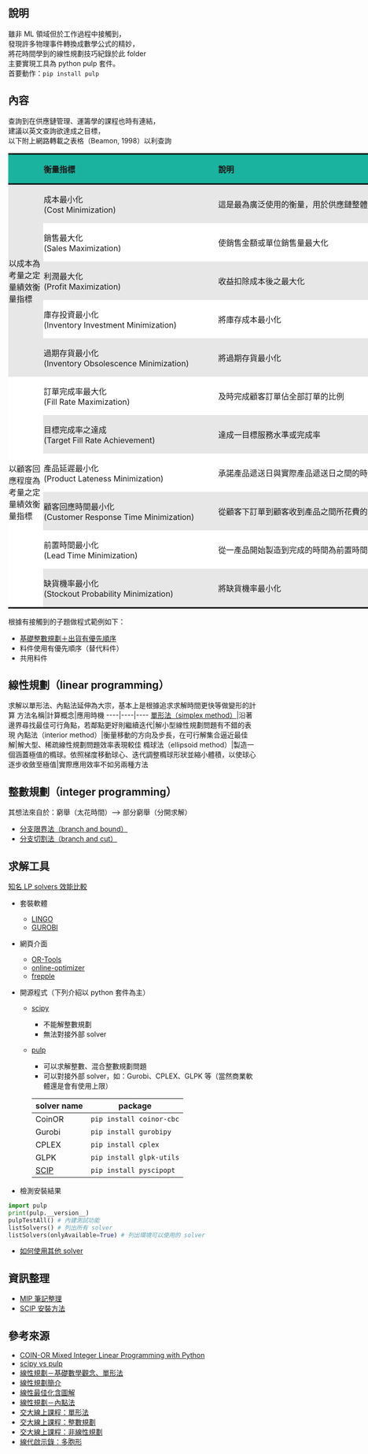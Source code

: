## 說明
雖非 ML 領域但於工作過程中接觸到，  
發現許多物理事件轉換成數學公式的精妙，  
將花時間學到的線性規劃技巧紀錄於此 folder  
主要實現工具為 python pulp 套件。  
首要動作：`pip install pulp`

## 內容
查詢到在供應鏈管理、運籌學的課程也時有連結，   
建議以英文查詢欲達成之目標，  
以下附上網路轉載之表格（Beamon, 1998）以利查詢   
<table class="MsoNormalTable" border="0" cellspacing="0" cellpadding="0" width="0" style="width:735.0pt;border-collapse:collapse;mso-yfti-tbllook:1056;
 mso-padding-alt:0cm 0cm 0cm 0cm">
 <tbody><tr style="mso-yfti-irow:0;mso-yfti-firstrow:yes;height:17.9pt">
  <td width="69" style="width:52.0pt;border-top:solid black 2.25pt;border-left:
  none;border-bottom:solid black 2.25pt;border-right:none;background:#1AB39F;
  padding:.75pt .75pt .75pt .75pt;height:17.9pt"></td>
  <td width="355" style="width:266.0pt;border-top:solid black 2.25pt;border-left:
  none;border-bottom:solid black 2.25pt;border-right:none;background:#1AB39F;
  padding:.75pt .75pt .75pt .75pt;height:17.9pt">
  <p class="MsoNormal"><b><span style="font-family:&quot;新細明體&quot;,serif;mso-ascii-font-family:
  Calibri;mso-ascii-theme-font:minor-latin;mso-fareast-font-family:新細明體;
  mso-fareast-theme-font:minor-fareast;mso-hansi-font-family:Calibri;
  mso-hansi-theme-font:minor-latin">衡量指標</span></b></p>
  </td>
  <td width="555" style="width:416.0pt;border-top:solid black 2.25pt;border-left:
  none;border-bottom:solid black 2.25pt;border-right:none;background:#1AB39F;
  padding:.75pt .75pt .75pt .75pt;height:17.9pt">
  <p class="MsoNormal"><b><span style="font-family:&quot;新細明體&quot;,serif;mso-ascii-font-family:
  Calibri;mso-ascii-theme-font:minor-latin;mso-fareast-font-family:新細明體;
  mso-fareast-theme-font:minor-fareast;mso-hansi-font-family:Calibri;
  mso-hansi-theme-font:minor-latin">說明</span></b></p>
  </td>
 </tr>
 <tr style="mso-yfti-irow:1;height:21.5pt">
  <td width="69" rowspan="5" style="width:52.0pt;border:none;mso-border-top-alt:
  solid black 2.25pt;background:#E7E7E7;padding:.75pt .75pt .75pt .75pt;
  height:21.5pt">
  <p class="MsoNormal"><span style="font-family:&quot;新細明體&quot;,serif;mso-ascii-font-family:
  Calibri;mso-ascii-theme-font:minor-latin;mso-fareast-font-family:新細明體;
  mso-fareast-theme-font:minor-fareast;mso-hansi-font-family:Calibri;
  mso-hansi-theme-font:minor-latin">以成本為考量之定量績效衡量指標</span></p>
  </td>
  <td width="355" style="width:266.0pt;border:none;mso-border-top-alt:solid black 2.25pt;
  background:#E7E7E7;padding:.75pt .75pt .75pt .75pt;height:21.5pt">
  <p class="MsoNormal"><span style="font-family:&quot;新細明體&quot;,serif;mso-ascii-font-family:
  Calibri;mso-ascii-theme-font:minor-latin;mso-fareast-font-family:新細明體;
  mso-fareast-theme-font:minor-fareast;mso-hansi-font-family:Calibri;
  mso-hansi-theme-font:minor-latin">成本最小化</span><span lang="EN-US"><br>
  (Cost Minimization)</span></p>
  </td>
  <td width="555" style="width:416.0pt;border:none;mso-border-top-alt:solid black 2.25pt;
  background:#E7E7E7;padding:.75pt .75pt .75pt .75pt;height:21.5pt">
  <p class="MsoNormal"><span style="font-family:&quot;新細明體&quot;,serif;mso-ascii-font-family:
  Calibri;mso-ascii-theme-font:minor-latin;mso-fareast-font-family:新細明體;
  mso-fareast-theme-font:minor-fareast;mso-hansi-font-family:Calibri;
  mso-hansi-theme-font:minor-latin">這是最為廣泛使用的衡量，用於供應鏈整體或特有的商業單位、階段</span></p>
  </td>
 </tr>
 <tr style="mso-yfti-irow:2;height:21.5pt">
  <td width="355" style="width:266.0pt;background:white;padding:.75pt .75pt .75pt .75pt;
  height:21.5pt">
  <p class="MsoNormal"><span style="font-family:&quot;新細明體&quot;,serif;mso-ascii-font-family:
  Calibri;mso-ascii-theme-font:minor-latin;mso-fareast-font-family:新細明體;
  mso-fareast-theme-font:minor-fareast;mso-hansi-font-family:Calibri;
  mso-hansi-theme-font:minor-latin">銷售最<span class="GramE">大化</span></span><span lang="EN-US"><br>
  (Sales Maximization)</span></p>
  </td>
  <td width="555" style="width:416.0pt;background:white;padding:.75pt .75pt .75pt .75pt;
  height:21.5pt">
  <p class="MsoNormal"><span style="font-family:&quot;新細明體&quot;,serif;mso-ascii-font-family:
  Calibri;mso-ascii-theme-font:minor-latin;mso-fareast-font-family:新細明體;
  mso-fareast-theme-font:minor-fareast;mso-hansi-font-family:Calibri;
  mso-hansi-theme-font:minor-latin">使銷售金額或單位銷售量最大化</span></p>
  </td>
 </tr>
 <tr style="mso-yfti-irow:3;height:21.5pt">
  <td width="355" style="width:266.0pt;background:#E7E7E7;padding:.75pt .75pt .75pt .75pt;
  height:21.5pt">
  <p class="MsoNormal"><span style="font-family:&quot;新細明體&quot;,serif;mso-ascii-font-family:
  Calibri;mso-ascii-theme-font:minor-latin;mso-fareast-font-family:新細明體;
  mso-fareast-theme-font:minor-fareast;mso-hansi-font-family:Calibri;
  mso-hansi-theme-font:minor-latin">利潤最<span class="GramE">大化</span></span><span lang="EN-US"><br>
  (Profit Maximization)</span></p>
  </td>
  <td width="555" style="width:416.0pt;background:#E7E7E7;padding:.75pt .75pt .75pt .75pt;
  height:21.5pt">
  <p class="MsoNormal"><span style="font-family:&quot;新細明體&quot;,serif;mso-ascii-font-family:
  Calibri;mso-ascii-theme-font:minor-latin;mso-fareast-font-family:新細明體;
  mso-fareast-theme-font:minor-fareast;mso-hansi-font-family:Calibri;
  mso-hansi-theme-font:minor-latin">收益扣除成本後之最大化</span></p>
  </td>
 </tr>
 <tr style="mso-yfti-irow:4;height:21.5pt">
  <td width="355" style="width:266.0pt;background:white;padding:.75pt .75pt .75pt .75pt;
  height:21.5pt">
  <p class="MsoNormal"><span style="font-family:&quot;新細明體&quot;,serif;mso-ascii-font-family:
  Calibri;mso-ascii-theme-font:minor-latin;mso-fareast-font-family:新細明體;
  mso-fareast-theme-font:minor-fareast;mso-hansi-font-family:Calibri;
  mso-hansi-theme-font:minor-latin">庫存投資最小化</span><span lang="EN-US"><br>
  (Inventory Investment Minimization)</span></p>
  </td>
  <td width="555" style="width:416.0pt;background:white;padding:.75pt .75pt .75pt .75pt;
  height:21.5pt">
  <p class="MsoNormal"><span style="font-family:&quot;新細明體&quot;,serif;mso-ascii-font-family:
  Calibri;mso-ascii-theme-font:minor-latin;mso-fareast-font-family:新細明體;
  mso-fareast-theme-font:minor-fareast;mso-hansi-font-family:Calibri;
  mso-hansi-theme-font:minor-latin">將庫存成本最小化</span></p>
  </td>
 </tr>
 <tr style="mso-yfti-irow:5;height:21.5pt">
  <td width="355" style="width:266.0pt;background:#E7E7E7;padding:.75pt .75pt .75pt .75pt;
  height:21.5pt">
  <p class="MsoNormal"><span style="font-family:&quot;新細明體&quot;,serif;mso-ascii-font-family:
  Calibri;mso-ascii-theme-font:minor-latin;mso-fareast-font-family:新細明體;
  mso-fareast-theme-font:minor-fareast;mso-hansi-font-family:Calibri;
  mso-hansi-theme-font:minor-latin">過期存貨最小化</span><span lang="EN-US"><br>
  (Inventory Obsolescence Minimization)</span></p>
  </td>
  <td width="555" style="width:416.0pt;background:#E7E7E7;padding:.75pt .75pt .75pt .75pt;
  height:21.5pt">
  <p class="MsoNormal"><span style="font-family:&quot;新細明體&quot;,serif;mso-ascii-font-family:
  Calibri;mso-ascii-theme-font:minor-latin;mso-fareast-font-family:新細明體;
  mso-fareast-theme-font:minor-fareast;mso-hansi-font-family:Calibri;
  mso-hansi-theme-font:minor-latin">將過期存貨最小化</span></p>
  </td>
 </tr>
 <tr style="mso-yfti-irow:6;height:21.5pt">
  <td width="69" rowspan="6" style="width:52.0pt;border:none;border-bottom:solid black 2.25pt;
  background:white;padding:.75pt .75pt .75pt .75pt;height:21.5pt">
  <p class="MsoNormal"><span style="font-family:&quot;新細明體&quot;,serif;mso-ascii-font-family:
  Calibri;mso-ascii-theme-font:minor-latin;mso-fareast-font-family:新細明體;
  mso-fareast-theme-font:minor-fareast;mso-hansi-font-family:Calibri;
  mso-hansi-theme-font:minor-latin">以顧客回應程度為考量之定量績效衡量指標</span></p>
  </td>
  <td width="355" style="width:266.0pt;background:white;padding:.75pt .75pt .75pt .75pt;
  height:21.5pt">
  <p class="MsoNormal"><span style="font-family:&quot;新細明體&quot;,serif;mso-ascii-font-family:
  Calibri;mso-ascii-theme-font:minor-latin;mso-fareast-font-family:新細明體;
  mso-fareast-theme-font:minor-fareast;mso-hansi-font-family:Calibri;
  mso-hansi-theme-font:minor-latin">訂單完成率最<span class="GramE">大化</span></span><span lang="EN-US"><br>
  (Fill Rate Maximization)</span></p>
  </td>
  <td width="555" style="width:416.0pt;background:white;padding:.75pt .75pt .75pt .75pt;
  height:21.5pt">
  <p class="MsoNormal"><span style="font-family:&quot;新細明體&quot;,serif;mso-ascii-font-family:
  Calibri;mso-ascii-theme-font:minor-latin;mso-fareast-font-family:新細明體;
  mso-fareast-theme-font:minor-fareast;mso-hansi-font-family:Calibri;
  mso-hansi-theme-font:minor-latin">及時完成顧客訂單<span class="GramE">佔</span>全部訂單的比例</span></p>
  </td>
 </tr>
 <tr style="mso-yfti-irow:7;height:21.5pt">
  <td width="355" style="width:266.0pt;background:#E7E7E7;padding:.75pt .75pt .75pt .75pt;
  height:21.5pt">
  <p class="MsoNormal"><span style="font-family:&quot;新細明體&quot;,serif;mso-ascii-font-family:
  Calibri;mso-ascii-theme-font:minor-latin;mso-fareast-font-family:新細明體;
  mso-fareast-theme-font:minor-fareast;mso-hansi-font-family:Calibri;
  mso-hansi-theme-font:minor-latin">目標完成率之達成</span><span lang="EN-US"><br>
  (Target Fill Rate Achievement)</span></p>
  </td>
  <td width="555" style="width:416.0pt;background:#E7E7E7;padding:.75pt .75pt .75pt .75pt;
  height:21.5pt">
  <p class="MsoNormal"><span style="font-family:&quot;新細明體&quot;,serif;mso-ascii-font-family:
  Calibri;mso-ascii-theme-font:minor-latin;mso-fareast-font-family:新細明體;
  mso-fareast-theme-font:minor-fareast;mso-hansi-font-family:Calibri;
  mso-hansi-theme-font:minor-latin">達成<span class="GramE">一</span>目標服務水準或完成率</span></p>
  </td>
 </tr>
 <tr style="mso-yfti-irow:8;height:21.5pt">
  <td width="355" style="width:266.0pt;background:white;padding:.75pt .75pt .75pt .75pt;
  height:21.5pt">
  <p class="MsoNormal"><span style="font-family:&quot;新細明體&quot;,serif;mso-ascii-font-family:
  Calibri;mso-ascii-theme-font:minor-latin;mso-fareast-font-family:新細明體;
  mso-fareast-theme-font:minor-fareast;mso-hansi-font-family:Calibri;
  mso-hansi-theme-font:minor-latin">產品延遲最小化</span><span lang="EN-US"><br>
  (Product Lateness Minimization)</span></p>
  </td>
  <td width="555" style="width:416.0pt;background:white;padding:.75pt .75pt .75pt .75pt;
  height:21.5pt">
  <p class="MsoNormal"><span style="font-family:&quot;新細明體&quot;,serif;mso-ascii-font-family:
  Calibri;mso-ascii-theme-font:minor-latin;mso-fareast-font-family:新細明體;
  mso-fareast-theme-font:minor-fareast;mso-hansi-font-family:Calibri;
  mso-hansi-theme-font:minor-latin">承諾產品遞送日與實際產品遞送日之間的時間最小化</span></p>
  </td>
 </tr>
 <tr style="mso-yfti-irow:9;height:21.5pt">
  <td width="355" style="width:266.0pt;background:#E7E7E7;padding:.75pt .75pt .75pt .75pt;
  height:21.5pt">
  <p class="MsoNormal"><span style="font-family:&quot;新細明體&quot;,serif;mso-ascii-font-family:
  Calibri;mso-ascii-theme-font:minor-latin;mso-fareast-font-family:新細明體;
  mso-fareast-theme-font:minor-fareast;mso-hansi-font-family:Calibri;
  mso-hansi-theme-font:minor-latin">顧客回應時間最小化</span><span lang="EN-US"><br>
  (Customer Response Time Minimization)</span></p>
  </td>
  <td width="555" style="width:416.0pt;background:#E7E7E7;padding:.75pt .75pt .75pt .75pt;
  height:21.5pt">
  <p class="MsoNormal"><span style="font-family:&quot;新細明體&quot;,serif;mso-ascii-font-family:
  Calibri;mso-ascii-theme-font:minor-latin;mso-fareast-font-family:新細明體;
  mso-fareast-theme-font:minor-fareast;mso-hansi-font-family:Calibri;
  mso-hansi-theme-font:minor-latin">從顧客下訂單到顧客收到產品之間所花費的時間最小化</span></p>
  </td>
 </tr>
 <tr style="mso-yfti-irow:10;height:21.5pt">
  <td width="355" style="width:266.0pt;background:white;padding:.75pt .75pt .75pt .75pt;
  height:21.5pt">
  <p class="MsoNormal"><span style="font-family:&quot;新細明體&quot;,serif;mso-ascii-font-family:
  Calibri;mso-ascii-theme-font:minor-latin;mso-fareast-font-family:新細明體;
  mso-fareast-theme-font:minor-fareast;mso-hansi-font-family:Calibri;
  mso-hansi-theme-font:minor-latin">前置時間最小化</span><span lang="EN-US"><br>
  (Lead Time Minimization)</span></p>
  </td>
  <td width="555" style="width:416.0pt;background:white;padding:.75pt .75pt .75pt .75pt;
  height:21.5pt">
  <p class="MsoNormal"><span style="font-family:&quot;新細明體&quot;,serif;mso-ascii-font-family:
  Calibri;mso-ascii-theme-font:minor-latin;mso-fareast-font-family:新細明體;
  mso-fareast-theme-font:minor-fareast;mso-hansi-font-family:Calibri;
  mso-hansi-theme-font:minor-latin">從<span class="GramE">一</span>產品開始製造到完成的時間為前置時間，將其最小化</span></p>
  </td>
 </tr>
 <tr style="mso-yfti-irow:11;mso-yfti-lastrow:yes;height:21.5pt">
  <td width="355" style="width:266.0pt;border:none;border-bottom:solid black 2.25pt;
  background:#E7E7E7;padding:.75pt .75pt .75pt .75pt;height:21.5pt">
  <p class="MsoNormal"><span style="font-family:&quot;新細明體&quot;,serif;mso-ascii-font-family:
  Calibri;mso-ascii-theme-font:minor-latin;mso-fareast-font-family:新細明體;
  mso-fareast-theme-font:minor-fareast;mso-hansi-font-family:Calibri;
  mso-hansi-theme-font:minor-latin">缺貨機率最小化</span><span lang="EN-US"><br>
  (<span class="SpellE">Stockout</span> Probability Minimization)</span></p>
  </td>
  <td width="555" style="width:416.0pt;border:none;border-bottom:solid black 2.25pt;
  background:#E7E7E7;padding:.75pt .75pt .75pt .75pt;height:21.5pt">
  <p class="MsoNormal"><span style="font-family:&quot;新細明體&quot;,serif;mso-ascii-font-family:
  Calibri;mso-ascii-theme-font:minor-latin;mso-fareast-font-family:新細明體;
  mso-fareast-theme-font:minor-fareast;mso-hansi-font-family:Calibri;
  mso-hansi-theme-font:minor-latin">將缺貨機率最小化</span></p>
  </td>
 </tr>
</tbody></table>


根據有接觸到的子題做程式範例如下：  
* [基礎整數規劃＋出貨有優先順序](https://github.com/yuning-lin/SideProjects/blob/main/LinearProgramming/pulp_with_preemptive_goal_programming.ipynb)
* 料件使用有優先順序（替代料件）
* 共用料件

## 線性規劃（linear programming）
求解以單形法、內點法延伸為大宗，基本上是根據追求求解時間更快等做變形的計算
方法名稱|計算概念|應用時機
----|----|----
[單形法（simplex method）](https://github.com/yuning-lin/SideProjects/blob/main/LinearProgramming/Note.md#%E5%96%AE%E5%BD%A2%E6%B3%95simplex-method)|沿著邊界尋找最佳可行角點，若鄰點更好則繼續迭代|解小型線性規劃問題有不錯的表現
內點法（interior method）|衡量移動的方向及步長，在可行解集合逼近最佳解|解大型、稀疏線性規劃問題效率表現較佳
橢球法（ellipsoid method）|製造一個涵蓋極值的橢球。依照梯度移動球心、迭代調整橢球形狀並縮小體積，以使球心逐步收斂至極值|實際應用效率不如另兩種方法

## 整數規劃（integer programming）
其想法來自於：窮舉（太花時間）--> 部分窮舉（分開求解）
* [分支限界法（branch and bound）](https://github.com/yuning-lin/SideProjects/blob/main/LinearProgramming/Note.md#branch-and-bound)
* [分支切割法（branch and cut）](https://github.com/yuning-lin/SideProjects/blob/main/LinearProgramming/Note.md#branch-and-cut)

## 求解工具
[知名 LP solvers 效能比較](https://mattmilten.github.io/mittelmann-plots/)
* 套裝軟體
  * [LINGO](https://www.lindo.com/index.php/ls-downloads/try-lingo)
  * [GUROBI](https://www.gurobi.com/resource/switching-from-open-source/)
* 網頁介面
  * [OR-Tools](https://developers.google.com/optimization/lp)
  * [online-optimizer](https://online-optimizer.appspot.com/)
  * [frepple](https://demo.frepple.com/)
* 開源程式（下列介紹以 python 套件為主）
  * [scipy](https://docs.scipy.org/doc/scipy/reference/generated/scipy.optimize.linprog.html)
    * 不能解整數規劃
    * 無法對接外部 solver
  * [pulp](https://coin-or.github.io/pulp/)
    * 可以求解整數、混合整數規劃問題
    * 可以對接外部 solver，如：Gurobi、CPLEX、GLPK 等（當然商業軟體還是會有使用上限）
                                                   
     solver name| package
     ---|---
     CoinOR|`pip install coinor-cbc`
     Gurobi| `pip install gurobipy`
     CPLEX| `pip install cplex`
     GLPK| `pip install glpk-utils`
     [SCIP](https://github.com/yuning-lin/SideProjects/blob/main/LinearProgramming/SCIP.md)|`pip install pyscipopt`
  
* 檢測安裝結果
```python
import pulp
print(pulp.__version__)
pulpTestAll() # 內建測試功能
listSolvers() # 列出所有 solver
listSolvers(onlyAvailable=True) # 列出環境可以使用的 solver
```
* [如何使用其他 solver](https://coin-or.github.io/pulp/guides/how_to_configure_solvers.html)

## 資訊整理
* [MIP 筆記整理](https://github.com/yuning-lin/SideProjects/blob/main/LinearProgramming/Note.md)
* [SCIP 安裝方法](https://github.com/yuning-lin/SideProjects/blob/main/LinearProgramming/SCIP.md)

## 參考來源
* [COIN-OR Mixed Integer Linear Programming with Python](https://buildmedia.readthedocs.org/media/pdf/python-mip/latest/python-mip.pdf)
* [scipy vs pulp](https://realpython.com/linear-programming-python/)
* [線性規劃－基礎數學觀念、單形法](https://ccjou.wordpress.com/%e5%b0%88%e9%a1%8c%e6%8e%a2%e7%a9%b6/%e7%b7%9a%e6%80%a7%e8%a6%8f%e5%8a%83%e5%b0%88%e9%a1%8c/)
* [線性規劃簡介](https://www.wikiwand.com/zh-hk/%E7%BA%BF%E6%80%A7%E8%A7%84%E5%88%92)
* [線性最佳化含圖解](https://web.ntnu.edu.tw/~algo/LinearOptimization.html)
* [線性規劃－內點法](https://blog.csdn.net/dymodi/article/details/46441783)
* [交大線上課程：單形法](https://www.youtube.com/watch?v=RTe7_OO17ww&list=PLj6E8qlqmkFufn5avTvkdFDcYA9cnuzcd&index=5)
* [交大線上課程：整數規劃](https://www.youtube.com/watch?v=G5a8NOIxc8s&list=PLj6E8qlqmkFvyhyY3oCLq2OBIIew52c0b&index=6)
* [交大線上課程：非線性規劃](http://ocw.nctu.edu.tw/course_detail.php?bgid=3&gid=0&nid=358)
* [線代啟示錄：多胞形](https://ccjou.wordpress.com/2013/05/20/%E5%A4%9A%E8%83%9E%E5%BD%A2/)
